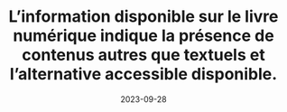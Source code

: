 ---
N: 
Rubrique: 
title: L’information disponible sur le livre numérique indique la présence  de contenus autres que textuels et l’alternative accessible disponible. 
detail:  
abstract: 
categories: [" Informations avant achat"]
agrege: O0000-E084
opquast: '0000'
indiceebook: '84'
description: "Règle n° 084"
weight:  084
actif: '1'
layout: rules
date: 2023-09-28
tags: ["", ""]
objectif: ["", ""]
Meo: [""]
Controle: ""
Author: "Opquast"
steps: ["", ""]
---